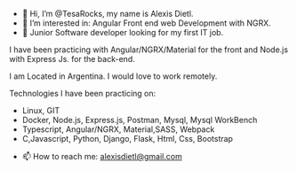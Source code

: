 - 👋 Hi, I’m @TesaRocks, my name is Alexis Dietl.
- 👀 I’m interested in: Angular Front end web Development with NGRX.
- 🌱 Junior Software developer looking for my first IT job.


I have been practicing with Angular/NGRX/Material for the front  and Node.js with Express Js. for the back-end.

I am Located in Argentina. I would love to work remotely.

Technologies I have been practicing on:
* Linux, GIT
* Docker, Node.js, Express.js, Postman, Mysql, Mysql WorkBench
* Typescript, Angular/NGRX, Material,SASS, Webpack
* C,Javascript, Python, Django, Flask, Html, Css, Bootstrap

- 📫 How to reach me: alexisdietl@gmail.com

<!---
TesaRocks/TesaRocks is a ✨ special ✨ repository because its `README.md` (this file) appears on your GitHub profile.
You can click the Preview link to take a look at your changes.
--->
